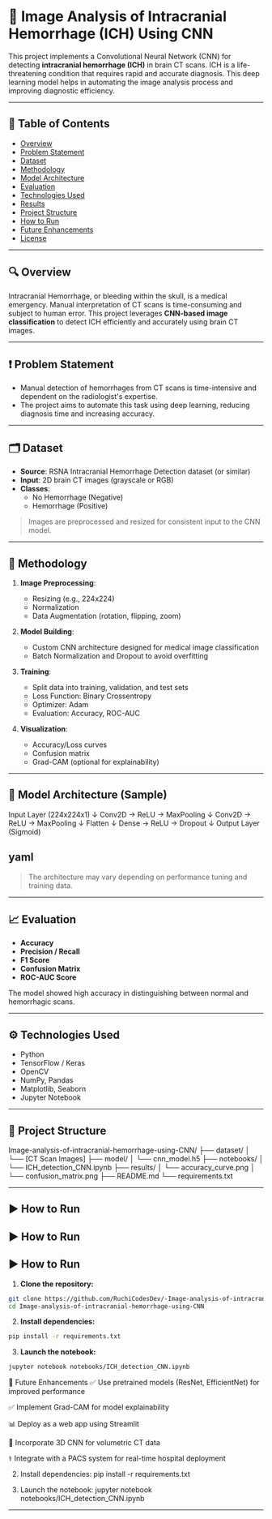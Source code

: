 # 🧠 Image Analysis of Intracranial Hemorrhage (ICH) Using CNN

This project implements a Convolutional Neural Network (CNN) for detecting **intracranial hemorrhage (ICH)** in brain CT scans. ICH is a life-threatening condition that requires rapid and accurate diagnosis. This deep learning model helps in automating the image analysis process and improving diagnostic efficiency.

---

## 📌 Table of Contents
- [Overview](#overview)
- [Problem Statement](#problem-statement)
- [Dataset](#dataset)
- [Methodology](#methodology)
- [Model Architecture](#model-architecture)
- [Evaluation](#evaluation)
- [Technologies Used](#technologies-used)
- [Results](#results)
- [Project Structure](#project-structure)
- [How to Run](#how-to-run)
- [Future Enhancements](#future-enhancements)
- [License](#license)

---

## 🔍 Overview

Intracranial Hemorrhage, or bleeding within the skull, is a medical emergency. Manual interpretation of CT scans is time-consuming and subject to human error. This project leverages **CNN-based image classification** to detect ICH efficiently and accurately using brain CT images.

---

## ❗ Problem Statement

- Manual detection of hemorrhages from CT scans is time-intensive and dependent on the radiologist's expertise.
- The project aims to automate this task using deep learning, reducing diagnosis time and increasing accuracy.

---

## 🗂 Dataset

- **Source**: RSNA Intracranial Hemorrhage Detection dataset (or similar)
- **Input**: 2D brain CT images (grayscale or RGB)
- **Classes**:
  - No Hemorrhage (Negative)
  - Hemorrhage (Positive)

> Images are preprocessed and resized for consistent input to the CNN model.

---

## 🧪 Methodology

1. **Image Preprocessing**:
   - Resizing (e.g., 224x224)
   - Normalization
   - Data Augmentation (rotation, flipping, zoom)

2. **Model Building**:
   - Custom CNN architecture designed for medical image classification
   - Batch Normalization and Dropout to avoid overfitting

3. **Training**:
   - Split data into training, validation, and test sets
   - Loss Function: Binary Crossentropy
   - Optimizer: Adam
   - Evaluation: Accuracy, ROC-AUC

4. **Visualization**:
   - Accuracy/Loss curves
   - Confusion matrix
   - Grad-CAM (optional for explainability)

---

## 🧠 Model Architecture (Sample)
Input Layer (224x224x1)
↓
Conv2D → ReLU → MaxPooling
↓
Conv2D → ReLU → MaxPooling
↓
Flatten
↓
Dense → ReLU → Dropout
↓
Output Layer (Sigmoid)

## yaml

> The architecture may vary depending on performance tuning and training data.

---

## 📈 Evaluation

- **Accuracy**
- **Precision / Recall**
- **F1 Score**
- **Confusion Matrix**
- **ROC-AUC Score**

The model showed high accuracy in distinguishing between normal and hemorrhagic scans.

---

## ⚙️ Technologies Used

- Python
- TensorFlow / Keras
- OpenCV
- NumPy, Pandas
- Matplotlib, Seaborn
- Jupyter Notebook

---

## 🧾 Project Structure
Image-analysis-of-intracranial-hemorrhage-using-CNN/
├── dataset/
│ └── [CT Scan Images]
├── model/
│ └── cnn_model.h5
├── notebooks/
│ └── ICH_detection_CNN.ipynb
├── results/
│ └── accuracy_curve.png
│ └── confusion_matrix.png
├── README.md
└── requirements.txt


---

## ▶️ How to Run

## ▶️ How to Run

## ▶️ How to Run

1. **Clone the repository:**

```bash
git clone https://github.com/RuchiCodesDev/-Image-analysis-of-intracranial-hemorrhage-using-CNN.git
cd Image-analysis-of-intracranial-hemorrhage-using-CNN
```

2. **Install dependencies:**

```bash
pip install -r requirements.txt
```

3. **Launch the notebook:**

```bash
jupyter notebook notebooks/ICH_detection_CNN.ipynb
```
📌 Future Enhancements
✅ Use pretrained models (ResNet, EfficientNet) for improved performance

✅ Implement Grad-CAM for model explainability

📊 Deploy as a web app using Streamlit

🧠 Incorporate 3D CNN for volumetric CT data

⚕️ Integrate with a PACS system for real-time hospital deployment


 

2. Install dependencies:
pip install -r requirements.txt

3. Launch the notebook:
jupyter notebook notebooks/ICH_detection_CNN.ipynb

---



